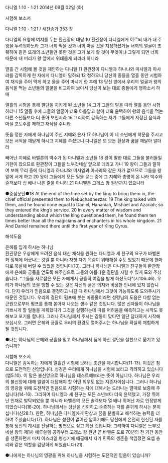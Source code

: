다니엘 1:10 - 1:21 
2014년 09월 02일 (화)

시험해 보소서



다니엘 1:10 - 1:21 / 새찬송가 353 장


다니엘의 요청에 여지를 두는 환관장의 대답
10 환관장이 다니엘에게 이르되 내가 내 주 왕을 두려워하노라 그가 너희 먹을 것과 너희 마실 것을 지정하셨거늘 너희의 얼굴이 초췌하여 같은 또래의 소년들만 못한 것을 그가 보게 할 것이 무엇이냐 그렇게 되면 너희 때문에 내 머리가 왕 앞에서 위태롭게 되리라 하니라

열흘 간 시험해 볼 것을 제안하는 다니엘
11 환관장이 다니엘과 하나냐와 미사엘과 아사랴를 감독하게 한 자에게 다니엘이 말하되 12 청하오니 당신의 종들을 열흘 동안 시험하여 채식을 주어 먹게 하고 물을 주어 마시게 한 후에 13 당신 앞에서 우리의 얼굴과 왕의 음식을 먹는 소년들의 얼굴을 비교하여 보아서 당신이 보는 대로 종들에게 행하소서 하매

열흘의 시험을 통해 결단을 지키게 된 소년들
14 그가 그들의 말을 따라 열흘 동안 시험하더니 15 열흘 후에 그들의 얼굴이 더욱 아름답고 살이 더욱 윤택하여 왕의 음식을 먹는 다른 소년들보다 더 좋아 보인지라 16 그리하여 감독하는 자가 그들에게 지정된 음식과 마실 포도주를 제하고 채식을 주니라

뜻을 정한 자에게 하나님이 주신 지혜와 은사
17 하나님이 이 네 소년에게 학문을 주시고 모든 서적을 깨닫게 하시고 지혜를 주셨으니 다니엘은 또 모든 환상과 꿈을 깨달아 알더라

빼어난 지혜로 바벨론의 박수가 된 다니엘과 소년들
18 왕이 말한 대로 그들을 불러들일 기한이 찼으므로 환관장이 그들을 느부갓네살 앞으로 데리고 가니 19 왕이 그들과 말하여 보매 무리 중에 다니엘과 하나냐와 미사엘과 아사랴와 같은 자가 없으므로 그들을 왕 앞에 서게 하고 20 왕이 그들에게 모든 일을 묻는 중에 그 지혜와 총명이 온 나라 박수와 술객보다 십 배나 나은 줄을 아니라 21 다니엘은 고레스 왕 원년까지 있으니라


●중심문단●18 At the end of the time set by the king to bring them in, the chief official presented them to Nebuchadnezzar. 19 The king talked with them, and he found none equal to Daniel, Hananiah, Mishael and Azariah; so they entered the king’s service. 20 In every matter of wisdom and understanding about which the king questioned them, he found them ten times better than all the magicians and enchanters in his whole kingdom. 21 And Daniel remained there until the first year of King Cyrus.

해석도움





은혜를 입게 하시는 하나님  
환관장은 우상에게 드려진 음식 대신 채식을 원하는 다니엘과 세 친구의 요구가 바벨론화 정책에 어긋나는 것일 뿐 아니라 자칫 자기 목숨이 위태해질 수도 있었기 때문에 한마디로 묵살해 버릴 수 있었을 것입니다(10). 그러나 하나님은 다니엘과 친구들이 환관장에게 은혜와 긍휼을 얻도록 해주심으로 그들의 아름다운 결단을 지킬 수 있게 도와 주셨습니다. “그들을 사로잡은 모든 자에게서 긍휼히 여김을 받게 하셨도다”(시106:46). 우리가 하나님의 뜻을 행할 수 있는 것은 자신의 굳은 의지와 비상한 인내에 있지 않습니다. 단지 우리가 믿음으로 결정하고 나갈 때 하나님께서 그것이 가능하도록 도와주시기 때문인 것입니다. 우리의 결단이 펌프에 붓는 마중물이라면 성령님의 도움은 다함 없는 근원으로부터 펌프를 통해 쏟아져 나오는 생수 같은 것입니다. 많은 신자들이 하나님을 기쁘시게 할 일들을 계획했다가 그것을 실행하는데 따를 어려움을 예측하고는 시작도 못 해보고 포기를 합니다. 그러나 하나님께서 주시는 감동이 맞다면 일단 담대하게 시작해 보십시오. 그러면 은혜와 긍휼로 우리의 환경도 열어주시는 하나님을 확실히 체험하게 될 것입니다.  

●나는 하나님의 은혜와 긍휼을 믿고 하나님께서 품게 하신 결단을 실천으로 옮기고 있습니까?

시험해 보소서  
다니엘은 감독하는 자에게 열흘간 시험해 보라는 조건을 제시합니다(11-13). 이것은 참으로 도전적인 신앙입니다. 성경은 우리에게 하나님을 시험해 보라고 격려하고 있습니다(엡5:10). 이 말은 불신앙으로 하나님을 테스트해보라는 뜻이 아닙니다. 하나님은 우리의 불신앙에 대해 일일이 대답해야 할 어떤 의무도 없는 지존자이십니다. 그러나 하나님의 영광을 위해 도전적인 믿음으로 시험하는 자에 대해서는 드러나는 열매로 보증해 주십니다(14-16). 그리하여 다니엘과 세 친구는 모든 소년보다 더욱 윤택했고, 가장 뛰어난 인재로 발탁되었을 뿐 아니라 바벨론의 모든 술객보다 열 배나 뛰어난 자로 인정받게 되었습니다(18-20). 하나님께서는 당신을 신뢰하고 순종하는 자를 존귀케 하시는 분이십니다(신28:1). 한편, 하나님은 다니엘에게 환상과 꿈을 분별하고 해석하는 능력을 더하여 주셨습니다(17). 하나님은 성전이 없어진 암흑기에도 당신에게 온전히 헌신된 자를 통해 당신의 계시를 전달하는 방편으로 삼고 계신 것입니다. 그리하여 다니엘은 느부갓네살 왕의 제1차 예루살렘 공격부터 고레스 왕 원년 곧 바벨론 포로 70년의 전 기간 동안을 생존하면서 마치 이스라엘 형성기에 애굽에서 자기 민족의 생존을 책임졌던 요셉 총리와 같은 역할을 감당하게 되었습니다(21).  

●나에게는 하나님의 영광을 위해 하나님을 시험하는 도전적인 믿음이 있습니까?